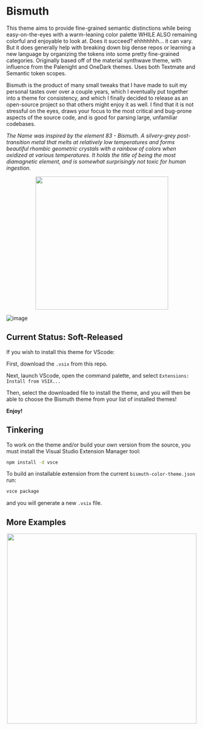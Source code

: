 # Bismuth

This theme aims to provide fine-grained semantic distinctions while being easy-on-the-eyes with a warm-leaning color palette WHILE ALSO remaining colorful and enjoyable to look at. Does it succeed? ehhhhhhh... it can vary. But it does generally help with breaking down big dense repos or learning a new language by organizing the tokens into some pretty fine-grained categories. Originally based off of the material synthwave theme, with influence from the Palenight and OneDark themes. Uses both Textmate and Semantic token scopes.

Bismuth is the product of many small tweaks that I have made to suit my personal tastes over over a couple years, which I eventually put together into a theme for consistency, and which I finally decided to release as an open-source project so that others might enjoy it as well. I find that it is not stressful on the eyes, draws your focus to the most critical and bug-prone aspects of the source code, and is good for parsing large, unfamiliar codebases.

*The Name was inspired by the element 83 - Bismuth. A silvery-grey post-transition metal that melts at relatively low temperatures and forms beautiful rhombic geometric crystals with a rainbow of colors when oxidized at various temperatures. It holds the title of being the most diamagnetic element, and is somewhat surprisingly not toxic for human ingestion.*

<p align="center">
  <img width="350rem" src="https://github.com/user-attachments/assets/d9da9866-0800-4829-9cd8-2a9d12479849">
</p>

![image](https://github.com/user-attachments/assets/ae488d73-95a3-4868-a6b0-8569a13db6f5)



## Current Status: Soft-Released

If you wish to install this theme for VScode:

First, download the `.vsix` from this repo.

Next, launch VScode, open the command palette, and select `Extensions: Install from VSIX...`

Then, select the downloaded file to install the theme, and you will then be able to choose the Bismuth theme from your list of installed themes!

**Enjoy!**

## Tinkering

To work on the theme and/or build your own version from the source, you must install the Visual Studio Extension Manager tool:

```sh
npm install -d vsce
```

To build an installable extension from the current `bismuth-color-theme.json` run:

```sh
vsce package
```

and you will generate a new `.vsix` file.

## More Examples

<p align="center">
  <img width="500rem" src="https://github.com/user-attachments/assets/1b0e8c5f-9730-4b03-bec9-0c6e04982268">
</p>
